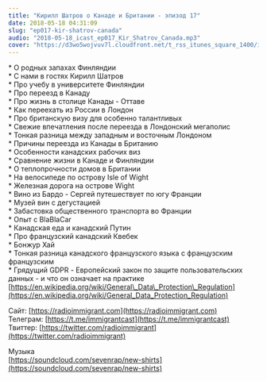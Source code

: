 ```yaml
---
title: "Кирилл Шатров о Канаде и Британии - эпизод 17"
date: 2018-05-18 04:31:09
slug: "ep017-kir-shatrov-canada"
audio: "2018-05-18_icast_ep017_Kir_Shatrov_Canada.mp3"
cover: "https://d3wo5wojvuv7l.cloudfront.net/t_rss_itunes_square_1400/images.spreaker.com/original/d20daaa729fc8cae11f6717f5c961b50.jpg"
---
```

\* О родных запахах Финляндии  
\* С нами в гостях Кирилл Шатров  
\* Про учебу в университете Финляндии  
\* Про переезд в Канаду  
\* Про жизнь в столице Канады - Оттаве  
\* Как переехать из России в Лондон  
\* Про британскую визу для особенно талантливых  
\* Свежие впечатления после переезда в Лондонский мегаполис  
\* Тонкая разница между западным и восточным Лондоном  
\* Причины переезда из Канады в Британию  
\* Особенности канадских рабочих виз  
\* Сравнение жизни в Канаде и Финляндии  
\* О теплопрочности домов в Британии  
\* На велосипеде по острову Isle of Wight  
\* Железная дорога на острове Wight  
\* Вино из Бардо - Сергей путешествует по югу Франции  
\* Музей вин с дегустацией  
\* Забастовка общественного транспорта во Франции  
\* Опыт с BlaBlaCar  
\* Канадская еда и канадский Путин  
\* Про французский канадский Квебек  
\* Бонжур Хай  
\* Тонкая разница канадского французского языка с французским французским  
\* Грядущий GDPR - Европейский закон по защите пользовательских данных - и что он означает на практике [https://en.wikipedia.org/wiki/General\_Data\_Protection\_Regulation](https://en.wikipedia.org/wiki/General_Data_Protection_Regulation)  
  
Сайт: [https://radioimmigrant.com](https://radioimmigrant.com)  
Телеграм: [https://t.me/immigrantcast](https://t.me/immigrantcast)  
Твиттер: [https://twitter.com/radioimmigrant](https://twitter.com/radioimmigrant)  
  
Музыка  
[https://soundcloud.com/sevenrap/new-shirts](https://soundcloud.com/sevenrap/new-shirts)
